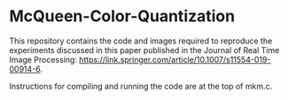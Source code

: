 # McQueen-Color-Quantization
This repository contains the code and images required to reproduce the experiments discussed in this paper published in the Journal of Real Time Image Processing: https://link.springer.com/article/10.1007/s11554-019-00914-6.

Instructions for compiling and running the code are at the top of mkm.c.
